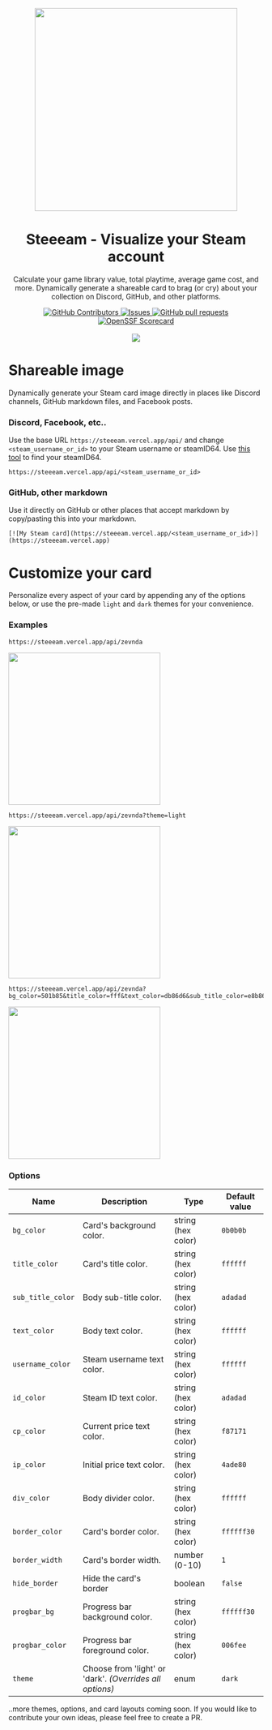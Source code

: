 <p align="center">
<img src="./public/steeeam-og-image.png" width='400'/>
 <h1 align="center">Steeeam - Visualize your Steam account</h1>
 <p align="center">Calculate your game library value, total playtime, average game cost, and more. Dynamically generate a shareable card to brag (or cry) about your collection on Discord, GitHub, and other platforms.</p>
</p>
  <p align="center">
    <a href="https://github.com/zevnda/steeeam/graphs/contributors">
      <img alt="GitHub Contributors" src="https://img.shields.io/github/contributors/zevnda/steeeam" />
    </a>
    <a href="https://github.com/zevnda/steeeam/issues">
      <img alt="Issues" src="https://img.shields.io/github/issues/zevnda/steeeam?color=0088ff" />
    </a>
    <a href="https://github.com/zevnda/steeeam/pulls">
      <img alt="GitHub pull requests" src="https://img.shields.io/github/issues-pr/zevnda/steeeam?color=0088ff" />
    </a>
    <a href="https://securityscorecards.dev/viewer/?uri=github.com/zevnda/steeeam">
      <img alt="OpenSSF Scorecard" src="https://api.securityscorecards.dev/projects/github.com/zevnda/steeeam/badge" />
    </a>
    <br />
    <br />
    <a href="https://vercel.com">
      <img src="https://raw.githubusercontent.com/zevnda/steeeam/master/powered-by-vercel.svg"/>
    </a>
  </p>

# Shareable image
Dynamically generate your Steam card image directly in places like Discord channels, GitHub markdown files, and Facebook posts.

### Discord, Facebook, etc..
Use the base URL `https://steeeam.vercel.app/api/` and change `<steam_username_or_id>` to your Steam username or steamID64. Use [this tool](https://steamid.io/) to find your steamID64.
```
https://steeeam.vercel.app/api/<steam_username_or_id>
```

### GitHub, other markdown
Use it directly on GitHub or other places that accept markdown by copy/pasting this into your markdown.
```
[![My Steam card](https://steeeam.vercel.app/<steam_username_or_id>)](https://steeeam.vercel.app)
```

# Customize your card
Personalize every aspect of your card by appending any of the options below, or use the pre-made `light` and `dark` themes for your convenience.

### Examples
```
https://steeeam.vercel.app/api/zevnda
```
<img src="./public/canvas/example1.png" width='300'/>

```
https://steeeam.vercel.app/api/zevnda?theme=light
```
<img src="./public/canvas/example2.png" width='300'/>

```
https://steeeam.vercel.app/api/zevnda?bg_color=501b85&title_color=fff&text_color=db86d6&sub_title_color=e8b864&border_color=b32447&border_width=5&progbar_bg=b32447&progbar_color=5ebfc4
```
<img src="./public/canvas/example3.png" width='300'/>

### Options
| Name              | Description                                              | Type               | Default value |
| ----------------- | -------------------------------------------------------- | ------------------ | ------------- |
| `bg_color`        | Card's background color.                                 | string (hex color) | `0b0b0b`      |
| `title_color`     | Card's title color.                                      | string (hex color) | `ffffff`      |
| `sub_title_color` | Body sub-title color.                                    | string (hex color) | `adadad`      |
| `text_color`      | Body text color.                                         | string (hex color) | `ffffff`      |
| `username_color`  | Steam username text color.                               | string (hex color) | `ffffff`      |
| `id_color`        | Steam ID text color.                                     | string (hex color) | `adadad`      |
| `cp_color`        | Current price text color.                                | string (hex color) | `f87171`      |
| `ip_color`        | Initial price text color.                                | string (hex color) | `4ade80`      |
| `div_color`       | Body divider color.                                      | string (hex color) | `ffffff`      |
| `border_color`    | Card's border color.                                     | string (hex color) | `ffffff30`    |
| `border_width`    | Card's border width.                                     | number (0-10)      | `1`           |
| `hide_border`     | Hide the card's border                                   | boolean            | `false`       |
| `progbar_bg`      | Progress bar background color.                           | string (hex color) | `ffffff30`    |
| `progbar_color`   | Progress bar foreground color.                           | string (hex color) | `006fee`      |
| `theme`           | Choose from 'light' or 'dark'. *(Overrides all options)* | enum               | `dark`        |

..more themes, options, and card layouts coming soon. If you would like to contribute your own ideas, please feel free to create a PR.